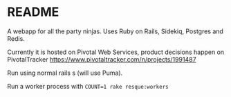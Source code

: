 # README

A webapp for all the party ninjas. Uses Ruby on Rails, Sidekiq, Postgres and Redis.

Currently it is hosted on Pivotal Web Services, product decisions happen on PivotalTracker https://www.pivotaltracker.com/n/projects/1991487

Run using normal rails s (will use Puma).

Run a worker process with `COUNT=1 rake resque:workers`

